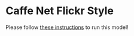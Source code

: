 # Caffe Net Flickr Style

Please follow [these instructions](https://github.com/BVLC/caffe/tree/master/examples/finetune_flickr_style) to run this model!
